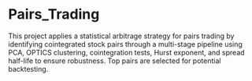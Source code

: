 # Pairs_Trading
This project applies a statistical arbitrage strategy for pairs trading by identifying cointegrated stock pairs through a multi-stage pipeline using PCA, OPTICS clustering, cointegration tests, Hurst exponent, and spread half-life to ensure robustness. Top pairs are selected for potential backtesting.
